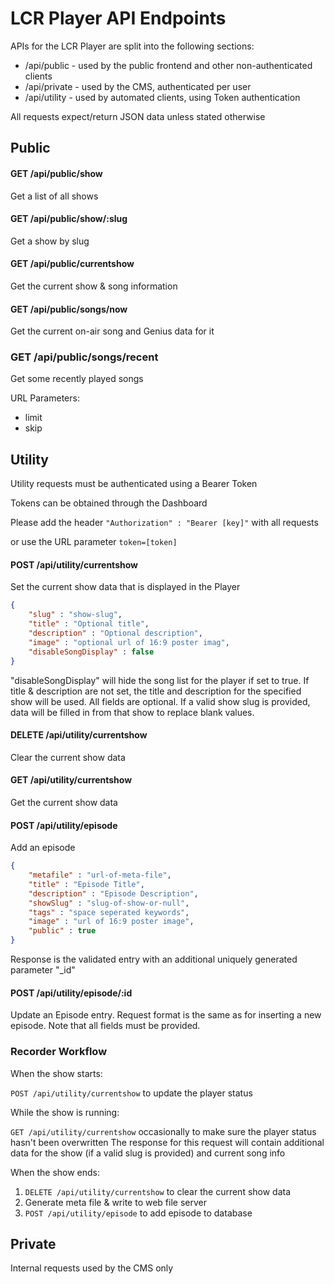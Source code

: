 # LCR Player API Endpoints

APIs for the LCR Player are split into the following sections:

- /api/public - used by the public frontend and other non-authenticated clients
- /api/private - used by the CMS, authenticated per user
- /api/utility - used by automated clients, using Token authentication

All requests expect/return JSON data unless stated otherwise

## Public

#### GET /api/public/show

Get a list of all shows

#### GET /api/public/show/:slug

Get a show by slug

#### GET /api/public/currentshow

Get the current show & song information

#### GET /api/public/songs/now

Get the current on-air song and Genius data for it 

### GET /api/public/songs/recent

Get some recently played songs

URL Parameters:

- limit 
- skip

## Utility

Utility requests must be authenticated using a Bearer Token

Tokens can be obtained through the Dashboard

Please add the header `"Authorization" : "Bearer [key]"` with all requests

or use the URL parameter `token=[token]`

#### POST /api/utility/currentshow

Set the current show data that is displayed in the Player

```json
{
    "slug" : "show-slug",
    "title" : "Optional title",
    "description" : "Optional description",
    "image" : "optional url of 16:9 poster imag",
    "disableSongDisplay" : false
}
```

"disableSongDisplay" will hide the song list for the player if set to true.
If title & description are not set, the title and description for the specified show will be used.
All fields are optional. If a valid show slug is provided, data will be filled in from that show to replace blank values.

#### DELETE /api/utility/currentshow

Clear the current show data

#### GET /api/utility/currentshow

Get the current show data

#### POST /api/utility/episode

Add an episode

```json
{
    "metafile" : "url-of-meta-file",
    "title" : "Episode Title",
    "description" : "Episode Description",
    "showSlug" : "slug-of-show-or-null",
    "tags" : "space seperated keywords",
    "image" : "url of 16:9 poster image",
    "public" : true
}
```

Response is the validated entry with an additional uniquely generated parameter "_id"

#### POST /api/utility/episode/:id

Update an Episode entry. Request format is the same as for inserting a new episode. Note that all fields must be provided.

### Recorder Workflow

When the show starts:

 `POST /api/utility/currentshow` to update the player status

While the show is running:

`GET /api/utility/currentshow` occasionally to make sure the player status hasn't been overwritten
The response for this request will contain additional data for the show (if a valid slug is provided) and current song info

When the show ends:

1. `DELETE /api/utility/currentshow` to clear the current show data
2. Generate meta file & write to web file server
3. `POST /api/utility/episode` to add episode to database


## Private

Internal requests used by the CMS only

